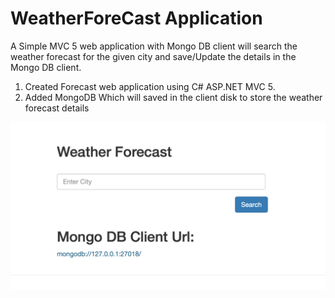 # WeatherForeCast Application

A Simple MVC 5 web application with Mongo DB client will search the weather forecast for the given city and save/Update the details in the Mongo DB client.

  1. Created Forecast web application using C# ASP.NET MVC 5.
  2. Added MongoDB Which will saved in the client disk to store the weather forecast details

  
 ![Screenshot](https://github.com/BaluprasathSBP/WeatherForeCast/blob/master/Images/SearchPage.png)
  
